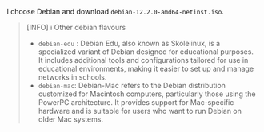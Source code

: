 I choose Debian and download `debian-12.2.0-amd64-netinst.iso`.

> [INFO] :information_source:
> Other debian flavours
> * `debian-edu` : Debian Edu, also known as Skolelinux, is a specialized variant of Debian designed for educational purposes. It includes additional tools and configurations tailored for use in educational environments, making it easier to set up and manage networks in schools.
> * `debian-mac`: Debian-Mac refers to the Debian distribution customized for Macintosh computers, particularly those using the PowerPC architecture. It provides support for Mac-specific hardware and is suitable for users who want to run Debian on older Mac systems.
